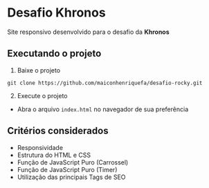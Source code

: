 # Desafio Khronos
Site responsivo desenvolvido para o desafio da <strong>Khronos</strong>

## Executando o projeto
1. Baixe o projeto
~~~
git clone https://github.com/maiconhenriquefa/desafio-rocky.git
~~~
2. Execute o projeto 
  - Abra o arquivo `index.html` no navegador de sua preferência
## Critérios considerados
- Responsividade
- Estrutura do HTML e CSS
- Função de JavaScript Puro (Carrossel)
- Função de JavaScript Puro (Timer)
- Utilização das principais Tags de SEO
